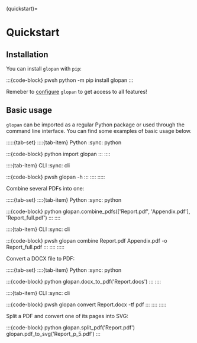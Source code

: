 (quickstart)=
# Quickstart

## Installation

You can install `glopan` with `pip`:

:::{code-block} pwsh
python -m pip install glopan
:::

Remeber to [configure](configuration) `glopan` to get access to all features!

## Basic usage

`glopan` can be imported as a regular Python package or used through the command line interface. You can find some examples of basic usage below.

:::::{tab-set}
::::{tab-item} Python
:sync: python

:::{code-block} python
import glopan
:::
::::

::::{tab-item} CLI
:sync: cli

:::{code-block} pwsh
glopan -h
:::
::::
:::::

Combine several PDFs into one:

:::::{tab-set}
::::{tab-item} Python
:sync: python

:::{code-block} python
glopan.combine_pdfs(['Report.pdf', 'Appendix.pdf'], 'Report_full.pdf')
:::
::::

::::{tab-item} CLI
:sync: cli

:::{code-block} pwsh
glopan combine Report.pdf Appendix.pdf -o Report_full.pdf
:::
::::
:::::

Convert a DOCX file to PDF:

:::::{tab-set}
::::{tab-item} Python
:sync: python

:::{code-block} python
glopan.docx_to_pdf('Report.docs')
:::
::::

::::{tab-item} CLI
:sync: cli

:::{code-block} pwsh
glopan convert Report.docx -tf pdf
:::
::::
:::::

Split a PDF and convert one of its pages into SVG:

:::{code-block} python
glopan.split_pdf('Report.pdf')
glopan.pdf_to_svg('Report_p_5.pdf')
:::
